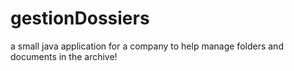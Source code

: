 # gestionDossiers

a small java application for a company to help manage folders and documents in the archive!
